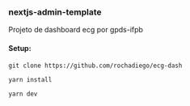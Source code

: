 ### nextjs-admin-template

Projeto de dashboard ecg por gpds-ifpb

#### Setup:

```
git clone https://github.com/rochadiego/ecg-dash

yarn install

yarn dev
```

